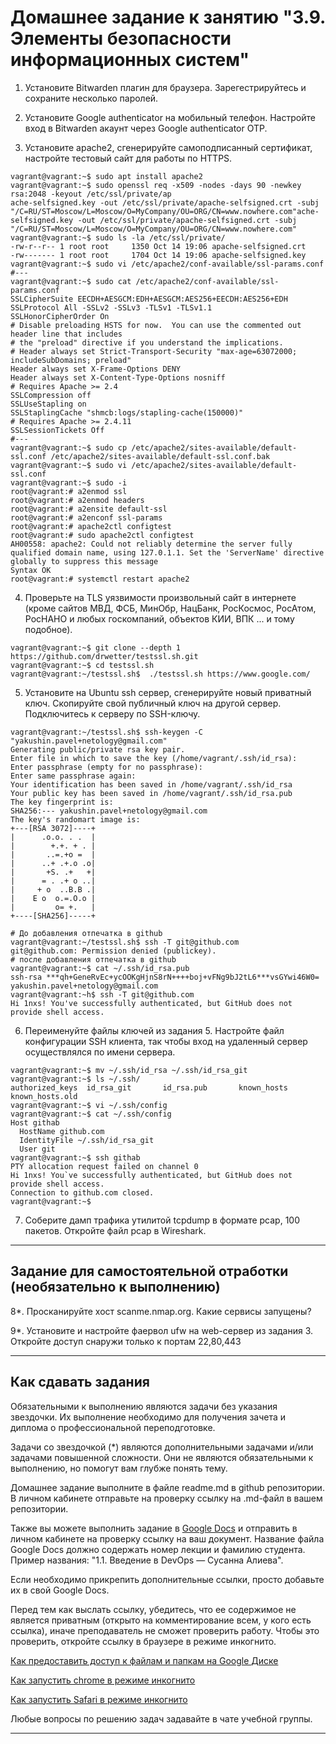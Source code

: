 # Домашнее задание к занятию "3.9. Элементы безопасности информационных систем"

1. Установите Bitwarden плагин для браузера. Зарегестрируйтесь и сохраните несколько паролей.

2. Установите Google authenticator на мобильный телефон. Настройте вход в Bitwarden акаунт через Google authenticator OTP.

3. Установите apache2, сгенерируйте самоподписанный сертификат, настройте тестовый сайт для работы по HTTPS.
```shell
vagrant@vagrant:~$ sudo apt install apache2
vagrant@vagrant:~$ sudo openssl req -x509 -nodes -days 90 -newkey rsa:2048 -keyout /etc/ssl/private/ap                                                                                                 ache-selfsigned.key -out /etc/ssl/private/apache-selfsigned.crt -subj "/C=RU/ST=Moscow/L=Moscow/O=MyCompany/OU=ORG/CN=www.nowhere.com"ache-selfsigned.key -out /etc/ssl/private/apache-selfsigned.crt -subj "/C=RU/ST=Moscow/L=Moscow/O=MyCompany/OU=ORG/CN=www.nowhere.com"
vagrant@vagrant:~$ sudo ls -la /etc/ssl/private/
-rw-r--r-- 1 root root     1350 Oct 14 19:06 apache-selfsigned.crt
-rw------- 1 root root     1704 Oct 14 19:06 apache-selfsigned.key
vagrant@vagrant:~$ sudo vi /etc/apache2/conf-available/ssl-params.conf
#---
vagrant@vagrant:~$ sudo cat /etc/apache2/conf-available/ssl-params.conf
SSLCipherSuite EECDH+AESGCM:EDH+AESGCM:AES256+EECDH:AES256+EDH
SSLProtocol All -SSLv2 -SSLv3 -TLSv1 -TLSv1.1
SSLHonorCipherOrder On
# Disable preloading HSTS for now.  You can use the commented out header line that includes
# the "preload" directive if you understand the implications.
# Header always set Strict-Transport-Security "max-age=63072000; includeSubDomains; preload"
Header always set X-Frame-Options DENY
Header always set X-Content-Type-Options nosniff
# Requires Apache >= 2.4
SSLCompression off
SSLUseStapling on
SSLStaplingCache "shmcb:logs/stapling-cache(150000)"
# Requires Apache >= 2.4.11
SSLSessionTickets Off
#---
vagrant@vagrant:~$ sudo cp /etc/apache2/sites-available/default-ssl.conf /etc/apache2/sites-available/default-ssl.conf.bak
vagrant@vagrant:~$ sudo vi /etc/apache2/sites-available/default-ssl.conf
vagrant@vagrant:~$ sudo -i
root@vagrant:# a2enmod ssl
root@vagrant:# a2enmod headers
root@vagrant:# a2ensite default-ssl
root@vagrant:# a2enconf ssl-params
root@vagrant:# apache2ctl configtest
root@vagrant:# sudo apache2ctl configtest
AH00558: apache2: Could not reliably determine the server fully qualified domain name, using 127.0.1.1. Set the 'ServerName' directive globally to suppress this message
Syntax OK
root@vagrant:# systemctl restart apache2
```
4. Проверьте на TLS уязвимости произвольный сайт в интернете (кроме сайтов МВД, ФСБ, МинОбр, НацБанк, РосКосмос, РосАтом, РосНАНО и любых госкомпаний, объектов КИИ, ВПК ... и тому подобное).
```shell
vagrant@vagrant:~$ git clone --depth 1 https://github.com/drwetter/testssl.sh.git
vagrant@vagrant:~$ cd testssl.sh
vagrant@vagrant:~/testssl.sh$  ./testssl.sh https://www.google.com/
```

5. Установите на Ubuntu ssh сервер, сгенерируйте новый приватный ключ. Скопируйте свой публичный ключ на другой сервер. Подключитесь к серверу по SSH-ключу.
```shell
vagrant@vagrant:~/testssl.sh$ ssh-keygen -C "yakushin.pavel+netology@gmail.com"
Generating public/private rsa key pair.
Enter file in which to save the key (/home/vagrant/.ssh/id_rsa):
Enter passphrase (empty for no passphrase):
Enter same passphrase again:
Your identification has been saved in /home/vagrant/.ssh/id_rsa
Your public key has been saved in /home/vagrant/.ssh/id_rsa.pub
The key fingerprint is:
SHA256:--- yakushin.pavel+netology@gmail.com
The key's randomart image is:
+---[RSA 3072]----+
|      .o.o. . .  |
|        +.+. + . |
|       ..=.+o =  |
|      ..+ .+.o .o|
|       +S. .+   +|
|      = . .+ o ..|
|     + o  ..B.B .|
|    E o  o.=.O.o |
|         o= +.   |
+----[SHA256]-----+
```

```shell
# До добавления отпечатка в github
vagrant@vagrant:~/testssl.sh$ ssh -T git@github.com
git@github.com: Permission denied (publickey).
# после добавления отпечатка в github
vagrant@vagrant:~$ cat ~/.ssh/id_rsa.pub
ssh-rsa ***qh+GeneRvEc+ycOOKgHjnS8rN++++boj+vFNg9bJ2tL6***vsGYwi46W0= yakushin.pavel+netology@gmail.com
vagrant@vagrant:~h$ ssh -T git@github.com
Hi 1nxs! You've successfully authenticated, but GitHub does not provide shell access.
```
6. Переименуйте файлы ключей из задания 5. Настройте файл конфигурации SSH клиента, так чтобы вход на удаленный сервер осуществлялся по имени сервера.

```shell
vagrant@vagrant:~$ mv ~/.ssh/id_rsa ~/.ssh/id_rsa_git
vagrant@vagrant:~$ ls ~/.ssh/
authorized_keys  id_rsa_git       id_rsa.pub       known_hosts      known_hosts.old
vagrant@vagrant:~$ vi ~/.ssh/config
vagrant@vagrant:~$ cat ~/.ssh/config
Host githab
  HostName github.com
  IdentityFile ~/.ssh/id_rsa_git
  User git
vagrant@vagrant:~$ ssh githab
PTY allocation request failed on channel 0
Hi 1nxs! You`ve successfully authenticated, but GitHub does not provide shell access.
Connection to github.com closed.
vagrant@vagrant:~$
```

7. Соберите дамп трафика утилитой tcpdump в формате pcap, 100 пакетов. Откройте файл pcap в Wireshark.

 ---
## Задание для самостоятельной отработки (необязательно к выполнению)

8*. Просканируйте хост scanme.nmap.org. Какие сервисы запущены?

9*. Установите и настройте фаервол ufw на web-сервер из задания 3. Откройте доступ снаружи только к портам 22,80,443


 ---

## Как сдавать задания

Обязательными к выполнению являются задачи без указания звездочки. Их выполнение необходимо для получения зачета и диплома о профессиональной переподготовке.

Задачи со звездочкой (*) являются дополнительными задачами и/или задачами повышенной сложности. Они не являются обязательными к выполнению, но помогут вам глубже понять тему.

Домашнее задание выполните в файле readme.md в github репозитории. В личном кабинете отправьте на проверку ссылку на .md-файл в вашем репозитории.

Также вы можете выполнить задание в [Google Docs](https://docs.google.com/document/u/0/?tgif=d) и отправить в личном кабинете на проверку ссылку на ваш документ.
Название файла Google Docs должно содержать номер лекции и фамилию студента. Пример названия: "1.1. Введение в DevOps — Сусанна Алиева".

Если необходимо прикрепить дополнительные ссылки, просто добавьте их в свой Google Docs.

Перед тем как выслать ссылку, убедитесь, что ее содержимое не является приватным (открыто на комментирование всем, у кого есть ссылка), иначе преподаватель не сможет проверить работу. Чтобы это проверить, откройте ссылку в браузере в режиме инкогнито.

[Как предоставить доступ к файлам и папкам на Google Диске](https://support.google.com/docs/answer/2494822?hl=ru&co=GENIE.Platform%3DDesktop)

[Как запустить chrome в режиме инкогнито ](https://support.google.com/chrome/answer/95464?co=GENIE.Platform%3DDesktop&hl=ru)

[Как запустить  Safari в режиме инкогнито ](https://support.apple.com/ru-ru/guide/safari/ibrw1069/mac)

Любые вопросы по решению задач задавайте в чате учебной группы.

---


